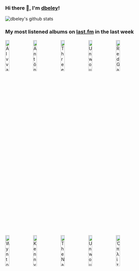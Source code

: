 ### Hi there 👋, I'm [dbeley](https://dbeley.ovh/en)!

![dbeley's github stats](https://github-readme-stats.vercel.app/api?username=dbeley)

### My most listened albums on [last.fm](https://www.last.fm/user/d_beley) in the last week

[<img src='https://lastfm.freetls.fastly.net/i/u/300x300/63ea8d50b43146e7c64414891c20d378.png' width='16%' height='16%' alt='Alvvays - Alvvays'>](https://www.last.fm/music/alvvays/alvvays)&nbsp;
[<img src='https://lastfm.freetls.fastly.net/i/u/300x300/e559843d2219ba3894a9ff0d2d2fd447.jpg' width='16%' height='16%' alt='Antônio Carlos Jobim - The Composer Of Desafinado, Plays'>](https://www.last.fm/music/ant%25c3%25b4nio%2bcarlos%2bjobim/the%2bcomposer%2bof%2bdesafinado%252c%2bplays)&nbsp;
[<img src='https://lastfm.freetls.fastly.net/i/u/300x300/44333077f7ac46d186f2e3ff7511f57d.jpg' width='16%' height='16%' alt='Three Mile Pilot - The Inevitable Past Is The Future Forgotten'>](https://www.last.fm/music/three%2bmile%2bpilot/the%2binevitable%2bpast%2bis%2bthe%2bfuture%2bforgotten)&nbsp;
[<img src='https://lastfm.freetls.fastly.net/i/u/300x300/ee4ae5e611f68e5b61e2b89425cc3bbd.png' width='16%' height='16%' alt='Unwound - Repetition'>](https://www.last.fm/music/unwound/repetition)&nbsp;
[<img src='https://lastfm.freetls.fastly.net/i/u/300x300/880dbbfbbe0321022300dede2ac20855.png' width='16%' height='16%' alt='Red Garland Trio - Groovy'>](https://www.last.fm/music/red%2bgarland%2btrio/groovy)&nbsp;
<br>
[<img src='https://lastfm.freetls.fastly.net/i/u/300x300/88ae38800b094e0592dd796e79a2cd1d.jpg' width='16%' height='16%' alt='Wynton Kelly - Someday My Prince Will Come'>](https://www.last.fm/music/wynton%2bkelly/someday%2bmy%2bprince%2bwill%2bcome)&nbsp;
[<img src='https://lastfm.freetls.fastly.net/i/u/300x300/37c34de60373bf729c7e3272560d7089.jpg' width='16%' height='16%' alt='Kenny Barron Trio - Lemuria-Seascape'>](https://www.last.fm/music/kenny%2bbarron%2btrio/lemuria-seascape)&nbsp;
[<img src='https://lastfm.freetls.fastly.net/i/u/300x300/3a57d0017a28de64e1c97c7cdae300e9.jpg' width='16%' height='16%' alt='The National - High Violet'>](https://www.last.fm/music/the%2bnational/high%2bviolet)&nbsp;
[<img src='https://lastfm.freetls.fastly.net/i/u/300x300/c9d8972940b346848886a0ffd182768b.png' width='16%' height='16%' alt='Unwound - New Plastic Ideas'>](https://www.last.fm/music/unwound/new%2bplastic%2bideas)&nbsp;
[<img src='https://lastfm.freetls.fastly.net/i/u/300x300/8636b754737a373aa032a5bdcd30ca36.jpg' width='16%' height='16%' alt='Ὁπλίτης - Τρωθησομένη'>](https://www.last.fm/music/%25e1%25bd%2589%25cf%2580%25ce%25bb%25ce%25af%25cf%2584%25ce%25b7%25cf%2582/%25ce%25a4%25cf%2581%25cf%2589%25ce%25b8%25ce%25b7%25cf%2583%25ce%25bf%25ce%25bc%25ce%25ad%25ce%25bd%25ce%25b7)&nbsp;
<br>
